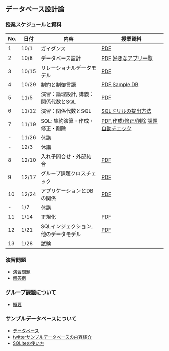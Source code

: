 ## データベース設計論

### 授業スケジュールと資料
|No.  | 日付 | 内容  |授業資料  |
|---|---|---|---|
|1  |10/1  |ガイダンス  | [PDF](1st.pdf) |
|2  |10/8  |データベース設計  |[PDF](2nd.pdf) [好きなアプリ一覧](favolite_applications.md)|
|3  |10/15 |リレーショナルデータモデル |[PDF](3rd.pdf) |
|4  |10/29 |制約と制御言語 |[PDF](4th.pdf),[Sample DB](twitter.db) |
|5  |11/5 |演習：論理設計, 講義：関係代数とSQL |[PDF](5th.pdf) |
|6  |11/12 |演習：関係代数とSQL |[SQLドリルの提出方法](SQLdrill_submit.pdf) |
|7  |11/19 |SQL: 集約演算・作成・修正・削除|[PDF](6th.pdf),[作成/修正/削除](create_delete_update_sql.pdf) [課題自動チェック](自動チェック.md)|
|-  |11/26 | 休講 | |
|-  |12/3  | 休講 | |
|8  |12/10 |入れ子問合せ・外部結合 |[PDF](7th.pdf)|
|9  |12/17 |グループ課題クロスチェック |[PDF](groupwork_crosscheck.pdf) |
|10 |12/24 |アプリケーションとDBの関係 |[PDF](10th.pdf) |
|- |1/7   | 休講 | |
|11 |1/14  |正規化 |[PDF](11th.pdf) |
|12 |1/21  |SQLインジェクション, 他のデータモデル |[PDF](other_datamodel.pdf) |
|13 |1/28  | 試験 | |

### 演習問題
* [演習問題](exercises.pdf)
* [解答例](exercises_answer.pdf)

### グループ課題について
* [概要](groupwork.md)

### サンプルデータベースについて
* [データベース](twitter.db)
* [twitterサンプルデータベースの内容紹介](twitter_sample_db.pdf)
* [SQLiteの使い方](SQLite.pdf)
